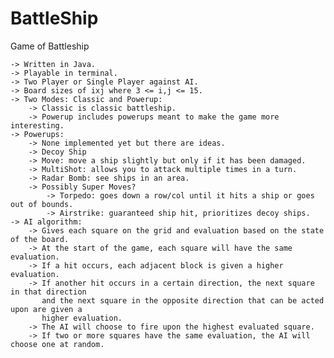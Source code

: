# BattleShip
Game of Battleship

    -> Written in Java.
    -> Playable in terminal.
    -> Two Player or Single Player against AI.
    -> Board sizes of ixj where 3 <= i,j <= 15.
    -> Two Modes: Classic and Powerup:
        -> Classic is classic battleship.
        -> Powerup includes powerups meant to make the game more interesting.
    -> Powerups:
        -> None implemented yet but there are ideas.
        -> Decoy Ship
        -> Move: move a ship slightly but only if it has been damaged.
        -> MultiShot: allows you to attack multiple times in a turn.
        -> Radar Bomb: see ships in an area.
        -> Possibly Super Moves?
            -> Torpedo: goes down a row/col until it hits a ship or goes out of bounds.
            -> Airstrike: guaranteed ship hit, prioritizes decoy ships.
    -> AI algorithm:
        -> Gives each square on the grid and evaluation based on the state of the board.
        -> At the start of the game, each square will have the same evaluation.
        -> If a hit occurs, each adjacent block is given a higher evaluation.
        -> If another hit occurs in a certain direction, the next square in that direction
           and the next square in the opposite direction that can be acted upon are given a 
           higher evaluation.
        -> The AI will choose to fire upon the highest evaluated square.
        -> If two or more squares have the same evaluation, the AI will choose one at random.
